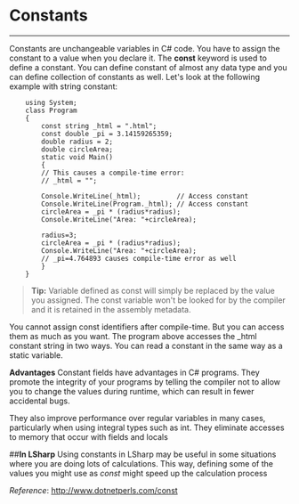 # Constants #
-------------
Constants are unchangeable variables in C# code. You have to assign the constant to a value when you declare it. The **const** keyword is used to define a constant.
You can define constant of almost any data type and you can define collection of constants as well. Let's look at the following example with string constant:

   
        using System;
        class Program
        {
            const string _html = ".html";
            const double _pi = 3.14159265359;
            double radius = 2;
            double circleArea;
            static void Main()
            {
        	// This causes a compile-time error:
        	// _html = "";
        
        	Console.WriteLine(_html);         // Access constant
        	Console.WriteLine(Program._html); // Access constant
        	circleArea = _pi * (radius*radius);
        	Console.WriteLine("Area: "+circleArea);
        	
        	radius=3;
            circleArea = _pi * (radius*radius);
        	Console.WriteLine("Area: "+circleArea);
            // _pi=4.764893 causes compile-time error as well
            }
        }
        
>**Tip:**
>Variable defined as const will simply be replaced by the value you assigned. The const variable won't be looked for by the compiler and it is retained in the assembly metadata.

You cannot assign const identifiers after compile-time. But you can access them as much as you want. The program above accesses the _html constant string in two ways. You can read a constant in the same way as a static variable.


**Advantages**
Constant fields have advantages in C# programs. They promote the integrity of your programs by telling the compiler not to allow you to change the values during runtime, which can result in fewer accidental bugs.

They also improve performance over regular variables in many cases, particularly when using integral types such as int. They eliminate accesses to memory that occur with fields and locals

##**In LSharp**
Using constants in LSharp may be useful in some situations where you are doing lots of calculations. This way, defining some of the values you might use as *const* might speed up the calculation process

*Reference*:  [http://www.dotnetperls.com/const
](http://www.dotnetperls.com/const)